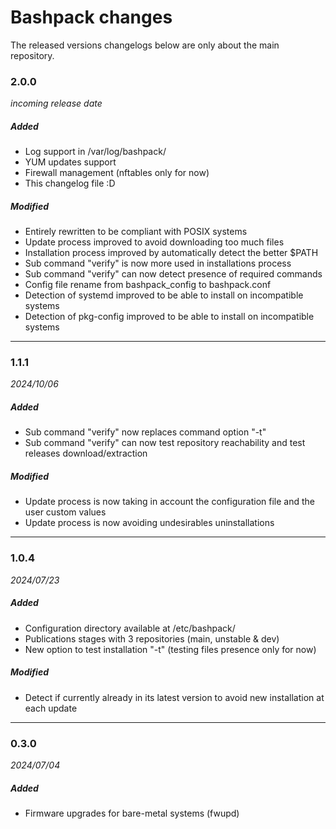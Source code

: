 # Bashpack changes

The released versions changelogs below are only about the main repository.

### 2.0.0
*incoming release date*
##### Added
- Log support in /var/log/bashpack/
- YUM updates support
- Firewall management (nftables only for now)
- This changelog file :D

##### Modified
- Entirely rewritten to be compliant with POSIX systems
- Update process improved to avoid downloading too much files
- Installation process improved by automatically detect the better $PATH
- Sub command "verify" is now more used in installations process
- Sub command "verify" can now detect presence of required commands
- Config file rename from bashpack_config to bashpack.conf
- Detection of systemd improved to be able to install on incompatible systems
- Detection of pkg-config improved to be able to install on incompatible systems

------------
### 1.1.1
*2024/10/06*
##### Added
- Sub command "verify" now replaces command option "-t"
- Sub command "verify" can now test repository reachability and test releases download/extraction

##### Modified
- Update process is now taking in account the configuration file and the user custom values
- Update process is now avoiding undesirables uninstallations

------------
### 1.0.4
*2024/07/23*
##### Added
- Configuration directory available at /etc/bashpack/
- Publications stages with 3 repositories (main, unstable & dev)
- New option to test installation "-t" (testing files presence only for now)

##### Modified
- Detect if currently already in its latest version to avoid new installation at each update

------------
### 0.3.0
*2024/07/04*
##### Added
- Firmware upgrades for bare-metal systems (fwupd)
